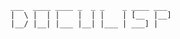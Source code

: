<!--
(dl
    (section-meta
        (title Doculisp)
        (include
            (Section ./cli.md)
            (Section ./structure.md)
            (Section ./doculisp.md)
            (Section ./section-meta.md)
            (Section ./content.md)
            (Section ./headings.md)
            (Section ./comment.md)
            (Section ./keywords.md)
            (Section ./contributors.md)
        )
    )
)
-->

```
___  ____ ____ _  _ _    _ ____ ___
|  \ |  | |    |  | |    | [__  |__]
|__/ |__| |___ |__| |___ | ___] |
```

<!-- (dl (# Table of Contents)) -->
<!-- (dl(content (toc numbered-labeled))) -->